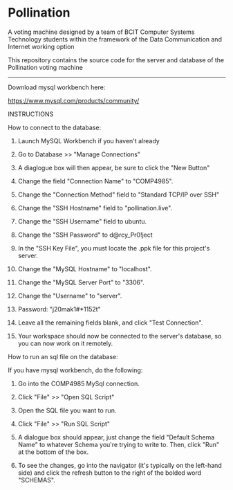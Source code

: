 # Pollination

A voting machine designed by a team of BCIT Computer Systems Technology students within the framework of the Data Communication and Internet working option

This repository contains the source code for the server and database of the Pollination voting machine

--------------------------------------------

Download mysql workbench here:

https://www.mysql.com/products/community/

INSTRUCTIONS

How to connect to the database:

1) Launch MySQL Workbench if you haven't already

2) Go to Database >> "Manage Connections"

3) A diaglogue box will then appear, be sure to click the "New Button"

4) Change the field "Connection Name" to "COMP4985".

5) Change the "Connection Method" field to "Standard TCP/IP over SSH"

6) Change the "SSH Hostname" field to "pollination.live".

7) Change the "SSH Username" field to ubuntu.

8) Change the "SSH Password" to d@rcy_Pr0!ject

9) In the "SSH Key File", you must locate the .ppk file for this
project's server.

10) Change the "MySQL Hostname" to "localhost".

11) Change the "MySQL Server Port" to "3306".

12) Change the "Username" to "server".

13) Password: "j20mak1#*1152t"

14) Leave all the remaining fields blank, and click "Test Connection".

15) Your workspace should now be connected to the server's database, so you can now work on it remotely.

How to run an sql file on the database:

If you have mysql workbench, do the following:

1) Go into the COMP4985 MySql connection.

2) Click "File" >> "Open SQL Script"

3) Open the SQL file you want to run.

4) Click "File" >> "Run SQL Script"

5) A dialogue box should appear, just change the field "Default Schema Name"
to whatever Schema you're trying to write to. Then, click "Run" at the bottom
of the box.

6) To see the changes, go into the navigator (it's typically on
the left-hand side) and click the refresh button to the right of the bolded word
"SCHEMAS".
